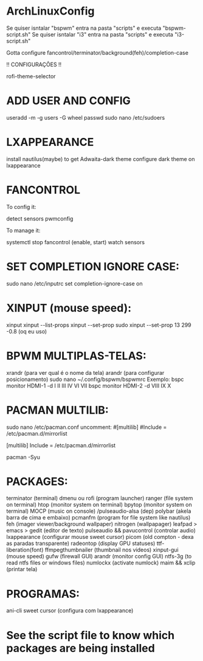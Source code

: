 # ArchLinuxConfig

 Se quiser isntalar "bspwm" entra na pasta "scripts" e executa "bspwm-script.sh"
 Se quiser isntalar "i3" entra na pasta "scripts" e executa "i3-script.sh"

Gotta configure fancontrol/terminator/background(feh)/completion-case

!! CONFIGURAÇÔES !!

rofi-theme-selector

# ADD USER AND CONFIG

useradd -m -g users -G wheel <user> 
passwd <user>
sudo nano /etc/sudoers
  
# LXAPPEARANCE
  
install nautilus(maybe) to get Adwaita-dark theme
configure dark theme on lxappearance  
  

# FANCONTROL
  
To config it:

detect sensors
pwmconfig

To manage it:

systemctl stop fancontrol (enable, start)
watch sensors

# SET COMPLETION IGNORE CASE:
  
sudo nano /etc/inputrc
set completion-ignore-case on

# XINPUT (mouse speed):
  
xinput
xinput --list-props <ID>
xinput --set-prop <ID> <key> <value>
sudo xinput --set-prop 13 299 -0.8 (oq eu uso)

# BPWM MULTIPLAS-TELAS:
  
xrandr (para ver qual é o nome da tela)
arandr (para configurar posicionamento)
sudo nano ~/.config/bspwm/bspwmrc
Exemplo:
bspc monitor HDMI-1 -d I II III IV VI VII
bspc monitor HDMI-2 -d VIII IX X

# PACMAN MULTILIB:
  
sudo nano /etc/pacman.conf
uncomment:
#[multilib]
#Include = /etc/pacman.d/mirrorlist

[multilib]
Include = /etc/pacman.d/mirrorlist

pacman -Syu
  
# PACKAGES:
  
terminator (terminal)
dmenu ou rofi (program launcher)
ranger (file system on terminal)
htop (monitor system on terminal)
bpytop (monitor system on terminal)
MOCP (music on console) /pulseaudio-alsa (dep)
polybar (akela barra de cima e embaixo)
pcmanfm (program for file system like nautilus)
feh (imager viewer/background wallpaper)
nitrogen (wallpapager)
leafpad > emacs > gedit (editor de texto)
pulseaudio && pavucontrol (controlar audio)
lxappearance (configurar mouse sweet cursor)
picom (old compton - dexa as paradas transparente)
radeontop (display GPU statuses)
ttf-liberation(font)
ffmpegthumbnailer (thumbnail nos videos)
xinput-gui (mouse speed)
gufw (firewall GUI)
arandr (monitor config GUI)
ntfs-3g (to read ntfs files or windows files)
numlockx (activate numlock)
maim && xclip (printar tela)
  
# PROGRAMAS:
  
ani-cli
sweet cursor (configura com lxappearance)

# See the script file to know which packages are being installed
